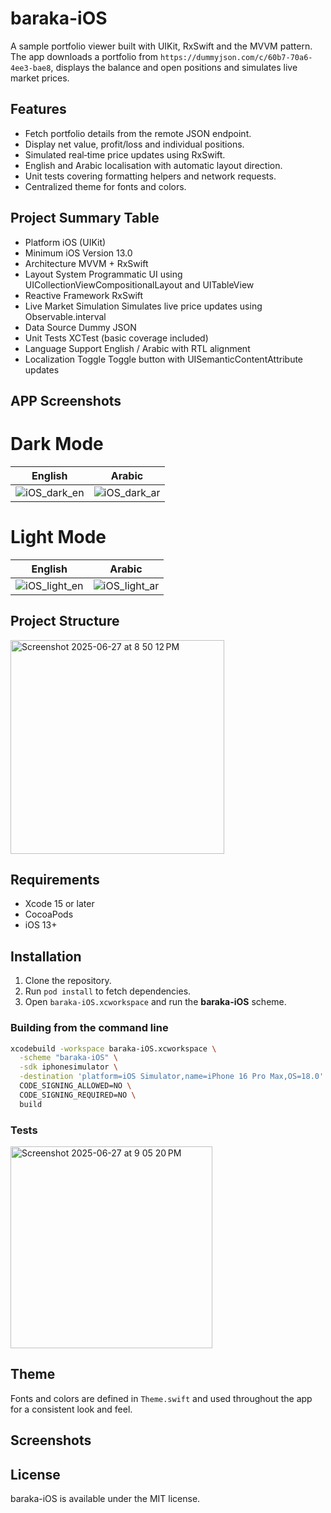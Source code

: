 # baraka-iOS

A sample portfolio viewer built with UIKit, RxSwift and the MVVM pattern. The app downloads a portfolio from `https://dummyjson.com/c/60b7-70a6-4ee3-bae8`, displays the balance and open positions and simulates live market prices.

## Features
- Fetch portfolio details from the remote JSON endpoint.
- Display net value, profit/loss and individual positions.
- Simulated real‑time price updates using RxSwift.
- English and Arabic localisation with automatic layout direction.
- Unit tests covering formatting helpers and network requests.
- Centralized theme for fonts and colors.

## Project Summary Table

- Platform	iOS (UIKit)
- Minimum iOS Version	13.0
- Architecture	MVVM + RxSwift
- Layout System	Programmatic UI using UICollectionViewCompositionalLayout and UITableView
- Reactive Framework	RxSwift
- Live Market Simulation	Simulates live price updates using Observable.interval
- Data Source	Dummy JSON
- Unit Tests	XCTest (basic coverage included)
- Language Support	English / Arabic with RTL alignment
- Localization Toggle	Toggle button with UISemanticContentAttribute updates


## APP Screenshots

# Dark Mode

|             English         |         Arabic          | 
|---------------------------------|------------------------------|
|![iOS_dark_en](https://github.com/user-attachments/assets/265a23cc-c063-4a28-97f9-4c30a23dde3e)|![iOS_dark_ar](https://github.com/user-attachments/assets/1b05bea3-e114-4693-9201-b342bb344038)|

# Light Mode

|             English         |         Arabic          | 
|---------------------------------|------------------------------|
|![iOS_light_en](https://github.com/user-attachments/assets/b3dfae59-04a6-413f-b533-4f1d66b6fa87)|![iOS_light_ar](https://github.com/user-attachments/assets/6aff4afa-df0d-429c-8090-85e39334a51d)|


## Project Structure

<img width="342" alt="Screenshot 2025-06-27 at 8 50 12 PM" src="https://github.com/user-attachments/assets/e680ac05-c8e4-4dd4-9bc0-fecf1bd75ff4" />



## Requirements
- Xcode 15 or later
- CocoaPods
- iOS 13+

## Installation
1. Clone the repository.
2. Run `pod install` to fetch dependencies.
3. Open `baraka-iOS.xcworkspace` and run the **baraka-iOS** scheme.

### Building from the command line
```bash
xcodebuild -workspace baraka-iOS.xcworkspace \
  -scheme "baraka-iOS" \
  -sdk iphonesimulator \
  -destination 'platform=iOS Simulator,name=iPhone 16 Pro Max,OS=18.0' \
  CODE_SIGNING_ALLOWED=NO \
  CODE_SIGNING_REQUIRED=NO \
  build
```

### Tests

<img width="323" alt="Screenshot 2025-06-27 at 9 05 20 PM" src="https://github.com/user-attachments/assets/338c6542-9cdd-4433-800b-be8dea44d737" />

## Theme
Fonts and colors are defined in `Theme.swift` and used throughout the app for a consistent look and feel.

## Screenshots

## License
baraka-iOS is available under the MIT license.
